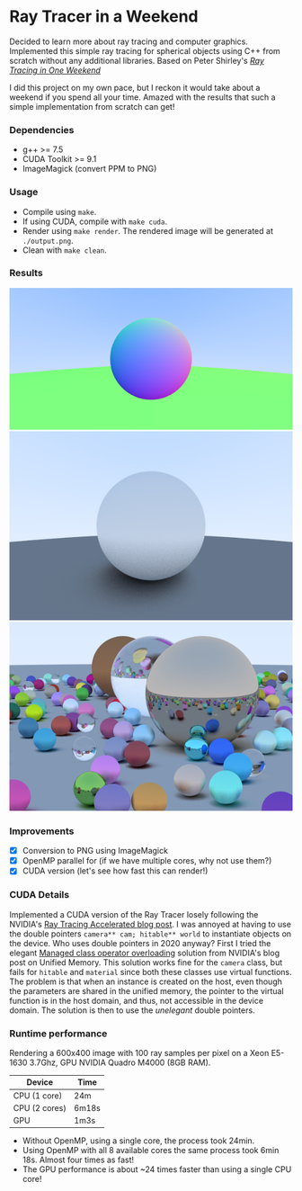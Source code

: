 Ray Tracer in a Weekend
========================

Decided to learn more about ray tracing and computer graphics. Implemented this simple ray tracing for spherical objects using C++ from scratch without any additional libraries.
Based on Peter Shirley's [_Ray Tracing in One Weekend_](https://raytracing.github.io/books/RayTracingInOneWeekend.html)

I did this project on my own pace, but I reckon it would take about a weekend if you spend all your time. 
Amazed with the results that such a simple implementation from scratch can get!

### Dependencies
- g++ >= 7.5
- CUDA Toolkit >= 9.1
- ImageMagick (convert PPM to PNG)

### Usage
- Compile using `make`.
- If using CUDA, compile with `make cuda`.
- Render using  `make render`. The rendered image will be generated at `./output.png`.
- Clean with  `make clean`.

### Results
![normals](media/outputNormals.png)
![sceneA](media/outputSceneA.png)
![rendomScene](media/outputRandomScene.png)

### Improvements
- [X] Conversion to PNG using ImageMagick
- [X] OpenMP parallel for (if we have multiple cores, why not use them?)
- [X] CUDA version (let's see how fast this can render!)

### CUDA Details
Implemented a CUDA version of the Ray Tracer losely following the NVIDIA's [Ray Tracing Accelerated blog post](https://developer.nvidia.com/blog/accelerated-ray-tracing-cuda/).
I was annoyed at having to use the double pointers `camera** cam; hitable** world` to instantiate objects on the device. Who uses double pointers in 2020 anyway?
First I tried the elegant [Managed class operator overloading](https://developer.nvidia.com/blog/unified-memory-in-cuda-6/) solution from NVIDIA's blog post on Unified Memory.
This solution works fine for the `camera` class, but fails for `hitable` and `material` since both these classes use virtual functions. 
The problem is that when an instance is created on the host, even though the parameters are shared in the unified memory, the pointer to the virtual function is in the host domain, and thus, not accessible in the device domain.
The solution is then to use the *unelegant* double pointers.

### Runtime performance
Rendering a 600x400 image with 100 ray samples per pixel on a Xeon E5-1630 3.7Ghz, GPU NVIDIA Quadro M4000 (8GB RAM).

| Device      | Time     |
|-------------|----------|
|CPU (1 core) | 24m      |
|CPU (2 cores)| 6m18s    |
|GPU          | 1m3s     |

- Without OpenMP, using a single core, the process took 24min.
- Using OpenMP with all 8 available cores the same process took 6min 18s. Almost four times as fast!
- The GPU performance is about ~24 times faster than using a single CPU core!

